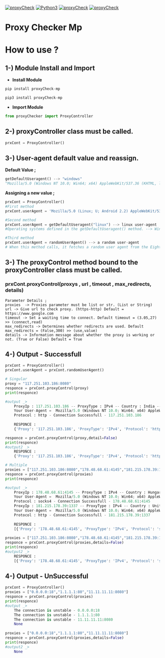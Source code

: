 [![proxyCheck](https://img.shields.io/pypi/v/proxyCheck-mp?style=for-the-badge)](https://pypi.org/project/proxyCheck-mp/)
[![Python3](https://img.shields.io/pypi/pyversions/proxyCheck-mp?style=for-the-badge)](https://www.python.org/downloads/release/python-396/)
[![proxyCheck](https://img.shields.io/github/languages/code-size/IMaresaLI/Proxy_Checker?style=for-the-badge)](https://pypi.org/project/proxyCheck-mp/)
[![proxyCheck](https://img.shields.io/pypi/l/proxyCheck-mp?style=for-the-badge)](https://github.com/IMaresaLI/Proxy_Checker/blob/lastversion/LICENSE)

# Proxy Checker Mp

# How to use ?

## 1-) Module Install and Import
 - **Install Module**
```python
pip install proxyCheck-mp
```
```python
pip3 install proxyCheck-mp
```
- **Import Module**
```python
from proxyChecker import ProxyController
```
## 2-) proxyController class must be called.
```python
prxCont = ProxyController()
```
## 3-) User-agent default value and reassign.

**Default Value ;**
```python
getDefaultUseragent() --> "windows" 
"Mozilla/5.0 (Windows NT 10.0; Win64; x64) AppleWebKit/537.36 (KHTML, like Gecko) Chrome/92.0.4515.131 Safari/537.36"
```
**Assigning a new value ;**
```python
prxCont = ProxyController()
#First method
prxCont.userAgent = 'Mozilla/5.0 (Linux; U; Android 2.2) AppleWebKit/533.1 (KHTML, like Gecko) Version/4.0 Mobile Safari/533.1'

#Second method
prxCont.userAgent = getDefaultUseragent("linux") --> linux user-agent
#Operating systems defined in the getDefaultUseragent() method. --> Windows,Linux,Macos,Android,Iphone,Ipad,Ipod

#Third method
prxCont.userAgent = randomUserAgent() --> a random user-agent
# When this method calls, it fetches a random user agent from the Eight Thousand-element list.
```
## 3-) The proxyControl method bound to the proxyController class must be called.
### prxCont.proxyControl(proxys , url , timeout , max_redirects, details)
```
Parameter Details ;
proxies  -> Proxies parameter must be list or str. (List or String)
url	-> Give url to check proxy. (https-http) Default = https://www.google.com
timeout -> Set a waiting time to connect. Default timeout = (3.05,27) >> (connect,read)
max_redirects -> Determines whether redirects are used. Default max_redirects = (False,300) >> (use,value)
details -> Information message about whether the proxy is working or not. (True or False) Default = True
```
## 4-) Output - Successfull
```python
prxCont = ProxyController()
prxCont.userAgent = prxCont.randomUserAgent()

# Singular
proxy = "117.251.103.186:8080"
responce = prxCont.proxyControl(proxy)
print(responce)

#output _> 
	ProxyIp : 117.251.103.186 -- ProxyType : IPv4 -- Country : India -- Region : Chandigarh -- AvagereTimeOut : 1.26sn
	Your User-Agent =  Mozilla/5.0 (Windows NT 10.0; Win64; x64) AppleWebKit/537.36 (KHTML, like Gecko) Chrome/92.0.4515.131 Safari/537.36
	Protocol : http - Connection Successfull - 117.251.103.186
	
	RESPONCE :
	{'Proxy': '117.251.103.186', 'ProxyType': 'IPv4', 'Protocol': 'http', 'Country': 'India', 'Region': 'Chandigarh', 'AvagereTimeOut': 1.2850966453552246, 'Color': '\x1b[38;5;112m', 'user-agent': 'Mozilla/5.0 (Windows NT 10.0; Win64; x64) AppleWebKit/537.36 (KHTML, like Gecko) Chrome/92.0.4515.131 Safari/537.36'}

responce = prxCont.proxyControl(proxy,detail=False)
print(responce)
#output2 _>
	RESPONCE :
	{'Proxy': '117.251.103.186', 'ProxyType': 'IPv4', 'Protocol': 'http', 'Country': 'India', 'Region': 'Chandigarh', 'AvagereTimeOut': 1.2850966453552246, 'Color': '\x1b[38;5;112m', 'user-agent': 'Mozilla/5.0 (Windows NT 10.0; Win64; x64) AppleWebKit/537.36 (KHTML, like Gecko) Chrome/92.0.4515.131 Safari/537.36'}

# Multiple
proxies = ["117.251.103.186:8080","178.48.68.61:4145","181.215.178.39:1337"]
responce = prxCont.proxyControl(proxies)
print(responce)

#output _> 
	ProxyIp : 178.48.68.61:4145 -- ProxyType : IPv4 -- Country : Hungary -- Region : Western Transdanubia -- AvagereTimeOut : 0.89sn      
	Your User-Agent =  Mozilla/5.0 (Windows NT 10.0; Win64; x64) AppleWebKit/537.36 (KHTML, like Gecko) Chrome/92.0.4515.131 Safari/537.36
	Protocol : socks4 - Connection Successfull - 178.48.68.61:4145
	ProxyIp : 181.215.178.39:1337 -- ProxyType : IPv4 -- Country : United Arab Emirates -- Region : Abu Dhabi Emirate -- AvagereTimeOut : 0.67sn
	Your User-Agent =  Mozilla/5.0 (Windows NT 10.0; Win64; x64) AppleWebKit/537.36 (KHTML, like Gecko) Chrome/92.0.4515.131 Safari/537.36      
	Protocol : http - Connection Successfull - 181.215.178.39:1337
	
	RESPONCE :
	[{'Proxy': '178.48.68.61:4145', 'ProxyType': 'IPv4', 'Protocol': 'socks4', 'Country': 'Hungary', 'Region': 'Western Transdanubia', 'AvagereTimeOut': 0.8949407736460367, 'Color': '\x1b[38;5;112m', 'user-agent': 'Mozilla/5.0 (Windows NT 10.0; Win64; x64) AppleWebKit/537.36 (KHTML, like Gecko) Chrome/92.0.4515.131 Safari/537.36'}, {'Proxy': '181.215.178.39:1337', 'ProxyType': 'IPv4', 'Protocol': 'http', 'Country': 'United Arab Emirates', 'Region': 'Abu Dhabi Emirate', 'AvagereTimeOut': 0.6718703111012777, 'Color': '\x1b[38;5;112m', 'user-agent': 'Mozilla/5.0 (Windows NT 10.0; Win64; x64) AppleWebKit/537.36 (KHTML, like Gecko) Chrome/92.0.4515.131 Safari/537.36'}]
	
proxies = ["117.251.103.186:8080","178.48.68.61:4145","181.215.178.39:1337"]
responce = prxCont.proxyControl(proxies,details=False)
print(responce)
#output2 _>
	RESPONCE :
	[{'Proxy': '178.48.68.61:4145', 'ProxyType': 'IPv4', 'Protocol': 'socks4', 'Country': 'Hungary', 'Region': 'Western Transdanubia', 'AvagereTimeOut': 0.8949407736460367, 'Color': '\x1b[38;5;112m', 'user-agent': 'Mozilla/5.0 (Windows NT 10.0; Win64; x64) AppleWebKit/537.36 (KHTML, like Gecko) Chrome/92.0.4515.131 Safari/537.36'}, {'Proxy': '181.215.178.39:1337', 'ProxyType': 'IPv4', 'Protocol': 'http', 'Country': 'United Arab Emirates', 'Region': 'Abu Dhabi Emirate', 'AvagereTimeOut': 0.6718703111012777, 'Color': '\x1b[38;5;112m', 'user-agent': 'Mozilla/5.0 (Windows NT 10.0; Win64; x64) AppleWebKit/537.36 (KHTML, like Gecko) Chrome/92.0.4515.131 Safari/537.36'}]

```
## 4-) Output - UnSuccessful
```python
prxCont = ProxyController()
proxies = ["0.0.0.0:18","1.1.1.1:80","11.11.11.11:8080"]
responce = prxCont.proxyControl(proxies)
print(responce)
#output _> 
	The connection is unstable - 0.0.0.0:18
	The connection is unstable - 1.1.1.1:80
	The connection is unstable - 11.11.11.11:8080
	None
	
proxies = ["0.0.0.0:18","1.1.1.1:80","11.11.11.11:8080"]
responce = prxCont.proxyControl(proxies,details=False)
print(responce)
#output2 _>
	None
```